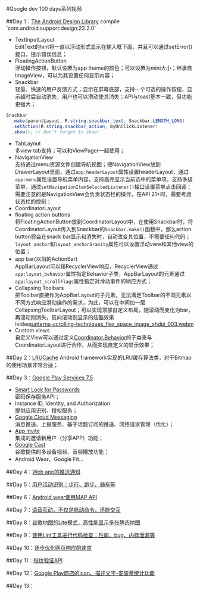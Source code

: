#Google dev 100 days系列视频

##Day 1：[The Android Design Library](http://android-developers.blogspot.com/2015/05/android-design-support-library.html)
compile 'com.android.support:design:22.2.0'
+  TextInputLayout  
EditText的hint将一直以浮动形式显示在输入框下面，并且可以通过setError()接口，提示错误信息；
+  FloatingActionButton  
浮动操作按钮，默认设置为app theme的颜色；可以设置为mini大小；继承自ImageView，可以为其设置任何显示内容；
+  Snackbar  
轻量、快速的用户反馈方式；显示在屏幕底部，支持一个可选的操作按钮，显示超时后自动消失，用户也可以滑动使其消失；API与toast基本一致，但功能更强大；
```java
Snackbar
  .make(parentLayout, R.string.snackbar_text, Snackbar.LENGTH_LONG)
  .setAction(R.string.snackbar_action, myOnClickListener)
  .show(); // Don’t forget to show!
```
+  TabLayout  
多view tab支持；可以和ViewPager一起使用；
+  NavigationView  
支持通过menu资源文件创建导航视图；把NavigationView放到DrawerLayout里面，通过`app:headerLayout`属性设置headerLayout，通过`app:menu`属性设置导航菜单内容，支持高亮显示当前选中的菜单项，支持多级菜单，通过`setNavigationItemSelectedListener()`接口设置菜单点击回调；需要注意的是NavigationView会负责状态栏的操作，在API 21+时，需要考虑状态栏的控制；
+  CoordinatorLayout
  +  floating action buttons  
  将FloatingActionButton放到CoordinatorLayout中，在使用Snackbar时，将CoordinatorLayout传入到Snackbar的`Snackbar.make()`函数中，那么action button将会在snack bar显示和消失时，自动改变其位置，不需要任何代码；`layout_anchor`和`layout_anchorGravity`属性可以设置浮动view和其他view的位置；
  +  app bar(以前的ActionBar)  
  AppBarLayout可以和RecyclerView响应，RecyclerView通过`app:layout_behavior`属性指定Behavior子类，AppBarLayout的元素通过`app:layout_scrollFlags`属性指定对滑动事件的响应方式；
  +  Collapsing Toolbars  
  把Toolbar直接作为AppBarLayout的子元素，无法满足Toolbar的不同元素以不同方式响应滑动操作的需求，为此，可以在中间加一层CollapsingToolbarLayout；可以实现顶部自定义布局，随滚动而变化为bar，再滚动则消失，反向滚动则显示的炫酷效果  
  !video[patterns-scrolling-techniques_flex_space_image_xhdpi_003.webm](assets/patterns-scrolling-techniques_flex_space_image_xhdpi_003.webm)  
  +  Custom views  
  自定义View可以通过定义[Coordinator.Behavior](http://developer.android.com/reference/android/support/design/widget/CoordinatorLayout.Behavior.html)的子类来与CoordinatorLayout进行合作，从而实现自定义的显示效果；
  
##Day 2：[LRUCache](http://developer.android.com/reference/android/util/LruCache.html)
Android framework实现的LRU缓存算法类，对于Bitmap的使用场景非常合适；

##Day 3：[Google Play Services 7.5](http://android-developers.blogspot.com/2015/05/a-closer-look-at-google-play-services-75.html)
+  [Smart Lock for Passwords](https://developers.google.com/identity/smartlock-passwords/android/)  
密码保存服务API；
+  Instance ID, Identity, and Authorization  
提供应用识别、授权服务；
+  [Google Cloud Messaging](https://developers.google.com/cloud-messaging/)  
消息推送、上报服务、基于话题订阅的推送、网络请求管理（优化）；
+  [App invite](https://developers.google.com/app-invites)  
集成的邀请新用户（分享APP）功能；
+  [Google Cast](http://www.google.com/cast/)  
谷歌提供的多设备视频、音频播放功能；
+  Android Wear、Google Fit...

##Day 4：[Web app的推送通知](https://www.youtube.com/watch?v=Z_K8QPQe6oM)

##Day 5：[用户活动识别：步行、跑步、骑车等](https://developers.google.com/android/reference/com/google/android/gms/location/ActivityRecognitionApi)

##Day 6：[Android wear使用MAP API](https://developers.google.com/maps/documentation/android/wear)

##Day 7：[语音互动，不仅是启动命令，还能交互](http://io2015codelabs.appspot.com/codelabs/voice-interaction#1)

##Day 8：[谷歌地图的Lite模式，高性能显示多张静态地图](https://developers.google.com/maps/documentation/android/lite)

##Day 9：[使用Lint工具进行代码检查：性能、bug、内存泄漏等](http://developer.android.com/tools/debugging/improving-w-lint.html)

##Day 10：[逐步优化网页响应的速度](https://youtu.be/d5_6yHixpsQ)

##Day 11：[指纹验证API](https://youtu.be/VOn7VrTRlA4)

##Day 12：[Google Play商店的icon、描述文字-安装量统计功能](https://youtu.be/B6ydLpkhq04)

##Day 13：[]()